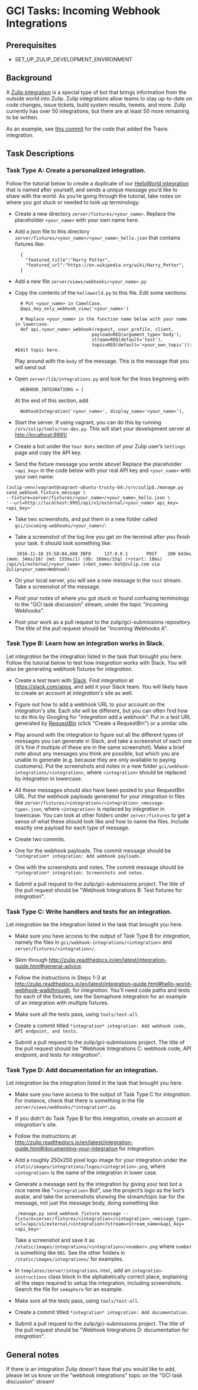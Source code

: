 # GCI Tasks: Incoming Webhook Integrations

## Prerequisites

* SET_UP_ZULIP_DEVELOPMENT_ENVIRONMENT

## Background

A [Zulip integration](https://zulipchat.com/integrations/) is a special type
of bot that brings information from the outside world into Zulip. Zulip
integrations allow teams to stay up-to-date on code changes, issue tickets,
build system results, tweets, and more. Zulip currently has over 50
integrations, but there are at least 50 more remaining to be written.

As an example, see [this commit](https://github.com/zulip/zulip/pull/324/files)
for the code that added the Travis integration.

## Task Descriptions

### Task Type A: Create a personalized integration.

Follow the tutorial below to create a duplicate of our
[HelloWorld integration](http://zulip.readthedocs.io/en/latest/integration-guide.html#hello-world-webhook-walkthrough)
that is named after yourself, and sends a unique message you’d like to share
with the world. As you’re going through the tutorial, take notes on where
you got stuck or needed to look up terminology.

* Create a new directory `zerver/fixtures/<your_name>`. Replace the
  placeholder `<your_name>` with your own name here.

* Add a json file to this directory `zerver/fixtures/<your_name>/<your_name>_hello.json`
  that contains fixtures like:
  ```
    {
      "featured_title":"Harry Potter",
      "featured_url":"https://en.wikipedia.org/wiki/Harry_Potter",
    }
  ```

* Add a new file `zerver/views/webhooks/<your_name>.py`

* Copy the contents of the `helloworld.py` to this file. Edit some sections:
  ```
    # Put <your_name> in CamelCase.
    @api_key_only_webhook_view('<your_name>')
  ```
  ```
    # Replace <your_name> in the function name below with your name in lowercase.
    def api_<your_name>_webhook(request, user_profile, client,
                               payload=REQ(argument_type='body'),
                               stream=REQ(default='test'),
                               topic=REQ(default='<your_own_topic')): #Edit topic here.
  ```
  Play around with the `body` of the message. This is the message that you will send out

* Open `zerver/lib/integrations.py` and look for the lines beginning with:
  ```
    WEBHOOK_INTEGRATIONS = [
  ```
  At the end of this section, add
  ```
    WebhookIntegration('<your_name>', display_name='<your_name>'),
  ```

* Start the server. If using vagrant, you can do this by running `/srv/zulip/tools/run-dev.py`.
  This will start your development server at
  [http://localhost:9991/](http://localhost:9991/)

* Create a bot under the `Your Bots` section of your Zulip user’s `Settings`
  page and copy the API key.

* Send the fixture message you wrote above! Replace the placeholder
  `<api_key>` in the code below with your real API key and `<your_name>`
  with your own name:

```
(zulip-venv)vagrant@vagrant-ubuntu-trusty-64:/srv/zulip$./manage.py send_webhook_fixture_message \
--fixture=zerver/fixtures/<your_name>/<your_name>_hello.json \
'--url=http://localhost:9991/api/v1/external/<your_name> api_key=<api_key>'
```

* Take two screenshots, and put them in a new folder called `gci/incoming-webhooks/<your_name>/`:

 * Take a screenshot of the log line you get on the terminal after you
   finish your task. It should look something like:

```
    2016-11-18 15:58:04,600 INFO     127.0.0.1       POST    200 643ms (mem: 34ms/16) (md: 155ms/1) (db: 166ms/15q) (+start: 18ms) /api/v1/external/<your_name> (<bot_name>-bot@zulip.com via Zulip<your_name>Webhook)
```
 * On your local server, you will see a new message in the `test`
   stream. Take a screenshot of the message.

* Post your notes of where you got stuck or found confusing terminology to the
  "GCI task discussion" stream, under the topic "Incoming Webhooks".

* Post your work as a pull request to the zulip/gci-submissions
  repository. The title of the pull request should be "Incoming Webhooks A".

### Task Type B: Learn how an integration works in Slack.

Let *integration* be the integration listed in the task that brought you
here.  Follow the tutorial below to test how *integration* works with
Slack. You will also be generating webhook fixtures for *integration*.

* Create a test team with [Slack](https://slack.com/). Find *integration* at
  https://slack.com/apps, and add it your Slack team. You will likely have
  to create an account at *integration*'s site as well.

* Figure out how to add a webhook URL to your account on the integration's
  site. Each site will be different, but you can often find how to do this
  by Googling for "*integration* add a webhook". Put in a test URL generated by
  [RequestBin](http://requestb.in/) (click "Create a RequestBin") or a similar site.

* Play around with the integration to figure out all the different types of
  messages you can generate in Slack, and take a screenshot of each one
  (it's fine if multiple of these are in the same screenshot). Make a brief
  note about any messages you think are possible, but which you are unable
  to generate (e.g. because they are only available to paying customers).
  Put the screenshots and notes in a new folder
  `gci/webhook-integrations/<integration>`, where `<integration>` should be
  replaced by *integration* in lowercase.

* All these messages should also have been posted to your RequestBin
  URL. Put the webhook payloads generated for your integration in files like
  `zerver/fixtures/<integration>/<integration>_<message-type>.json`, where
  `<integration>` is replaced by *integration* in lowercase. You can look at
  other folders under `zerver/fixtures` to get a sense of what these should
  look like and how to name the files. Include exactly one payload for each
  type of message.

* Create two commits.
 * One for the webhook payloads. The commit message should be
   `*integration* integration: Add webhook payloads.`

 * One with the screenshots and notes. The commit message should be
   `*integration* integration: Screenshots and notes.`

* Submit a pull request to the zulip/gci-submissions project. The title of
  the pull request should be "Webhook Integrations B: Test fixtures for
  *integration*".

### Task Type C: Write handlers and tests for an integration.

Let *integration* be the integration listed in the task that brought you
here.

* Make sure you have access to the output of Task Type B for *integration*,
  namely the files in `gci/webhook-integrations/<integration>` and
 `zerver/fixtures/<integration>/`.

* Skim through http://zulip.readthedocs.io/en/latest/integration-guide.html#general-advice.

* Follow the instructions in Steps 1-3 at
  http://zulip.readthedocs.io/en/latest/integration-guide.html#hello-world-webhook-walkthrough.
  for *integration*. You'll need code paths and tests for each of the
  fixtures; see the Semaphore integration for an example of an integration
  with multiple fixtures.

* Make sure all the tests pass, using `tools/test-all`.

* Create a commit titled `*integration* integration: Add webhook code, API
  endpoint, and tests.`

* Submit a pull request to the zulip/gci-submissions project. The title of
  the pull request should be "Webhook Integrations C: webhook code, API
  endpoint, and tests for *integration*".

### Task Type D: Add documentation for an integration.

Let *integration* be the integration listed in the task that brought you
here.

* Make sure you have access to the output of Task Type C for *integration*.
  For instance, check that there is something in the file
  `zerver/views/webhooks/*integration*.py`.

* If you didn't do Task Type B for this integration, create an account at
  *integration*'s site.

* Follow the instructions at
  http://zulip.readthedocs.io/en/latest/integration-guide.html#documenting-your-integration
  for *integration*.

* Add a roughly 250x250 pixel logo image for your integration under the
  `static/images/integrations/logos/<integration>.png`, where
  `<integration>` is the name of the integration in lower case.

* Generate a message sent by the integration by giving your test bot a nice
  name like "`<integration>` Bot", use the project’s logo as the bot’s
  avatar, and take the screenshots showing the stream/topic bar for the
  message, not just the message body, doing something like:

  ```
  ./manage.py send_webhook_fixture_message --
  fixture=zerver/fixtures/<integration>/<integration>_<message_type>.json url=/api/v1/external/<integration>?stream=<stream_name>&api_key=<api_key>'
  ```

  Take a screenshot and save it as
  `/static/images/integrations/<integration>/<number>.png` where `number`
  is something like `001`. See the other folders in `/static/images/integrations/`
  for examples.

* In `templates/zerver/integrations.html`, add an `integration-instructions` class block in
  the alphabetically correct place, explaining all the steps required to
  setup the integration, including screenshots. Search the file for `semaphore` for an example.

* Make sure all the tests pass, using `tools/test-all`.

* Create a commit titled `*integration* integration: Add documentation.`

* Submit a pull request to the zulip/gci-submissions project. The title of
  the pull request should be "Webhook Integrations D: documentation for *integration*".

## General notes

If there is an integration Zulip doesn't have that you would like to add,
please let us know on the "webhook integrations" topic on the "GCI task
discussion" stream!

